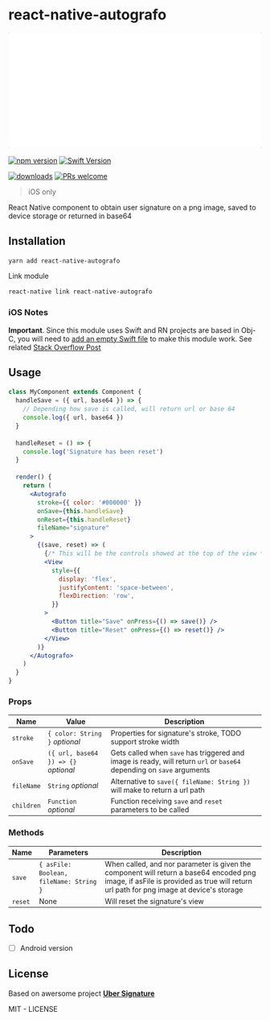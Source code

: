 # react-native-autografo

![React Native Autografo](resources/autografo.gif)

[![npm version](https://badge.fury.io/js/react-native-autografo.svg)](https://www.npmjs.com/package/react-native-autografo)
[![Swift Version](https://img.shields.io/badge/Swift-4.0.x-orange.svg)](https://swift.org)

[![downloads](https://img.shields.io/npm/dw/react-native-autografo.svg)](https://www.npmjs.com/package/react-native-autografo)
[![PRs welcome](https://img.shields.io/badge/PRs-welcome-brightgreen.svg)](https://github.com/nuremx/react-native-autografo/pulls)

> iOS only

React Native component to obtain user signature on a png image, saved to device storage or returned in base64

## Installation

```bash
yarn add react-native-autografo
```

Link module

```bash
react-native link react-native-autografo
```

### iOS Notes

**Important**. Since this module uses Swift and RN projects are based in Obj-C, you will need to <ins>add an empty Swift file</ins> to make this module work. See related [Stack Overflow Post](https://stackoverflow.com/questions/50096025/it-gives-errors-when-using-swift-static-library-with-objective-c-project)

## Usage

```jsx
class MyComponent extends Component {
  handleSave = ({ url, base64 }) => {
    // Depending how save is called, will return url or base 64
    console.log({ url, base64 })
  }

  handleReset = () => {
    console.log('Signature has been reset')
  }

  render() {
    return (
      <Autografo
        stroke={{ color: '#000000' }}
        onSave={this.handleSave}
        onReset={this.handleReset}
        fileName="signature"
      >
        {(save, reset) => (
          {/* This will be the controls showed at the top of the view */}
          <View
            style={{
              display: 'flex',
              justifyContent: 'space-between',
              flexDirection: 'row',
            }}
          >
            <Button title="Save" onPress={() => save()} />
            <Button title="Reset" onPress={() => reset()} />
          </View>
        )}
      </Autografo>
    )
  }
}
```

### Props

| Name       | Value                                | Description                                                                                                           |
| ---------- | ------------------------------------ | --------------------------------------------------------------------------------------------------------------------- |
| `stroke`   | `{ color: String }` _optional_       | Properties for signature's stroke, TODO support stroke width                                                          |
| `onSave`   | `({ url, base64 }) => {}` _optional_ | Gets called when `save` has triggered and image is ready, will return `url` or `base64` depending on `save` arguments |
| `fileName` | `String` _optional_                  | Alternative to `save({ fileName: String })` will make to return a url path                                            |
| `children` | `Function` _optional_                | Function receiving `save` and `reset` parameters to be called                                                         |

### Methods

| Name    | Parameters                              | Description                                                                                                                                                                        |
| ------- | --------------------------------------- | ---------------------------------------------------------------------------------------------------------------------------------------------------------------------------------- |
| `save`  | `{ asFile: Boolean, fileName: String }` | When called, and nor parameter is given the component will return a base64 encoded png image, if asFile is provided as true will return url path for png image at device's storage |
| `reset` | None                                    | Will reset the signature's view                                                                                                                                                    |

## Todo

- [ ] Android version

## License

Based on awersome project [**Uber Signature**](https://github.com/uber/UberSignature)

MIT - LICENSE
